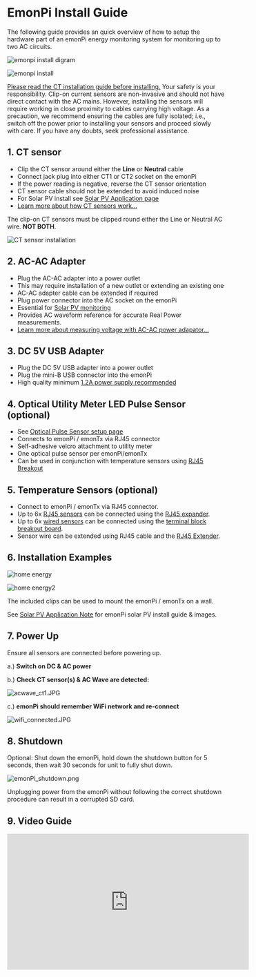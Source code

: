 # EmonPi Install Guide

The following guide provides an quick overview of how to setup the hardware part of an emonPi energy monitoring system for monitoring up to two AC circuits.

![emonpi install digram](img/emonpilabel.png)

![emonpi install](img/emonPi_install_diagram.png)

<p class='note warning'>
<a href="https://learn.openenergymonitor.org/electricity-monitoring/ct-sensors/installation">Please read the CT installation guide before installing.</a>
Your safety is your responsibility. Clip-on current sensors are non-invasive and should not have direct contact with the AC mains. However, installing the sensors will require working in close proximity to cables carrying high voltage. As a precaution, we recommend ensuring the cables are fully isolated; i.e., switch off the power prior to installing your sensors and proceed slowly with care. If you have any doubts, seek professional assistance.
</p>

## 1. CT sensor

- Clip the CT sensor around either the **Line** or **Neutral** cable
- Connect jack plug into either CT1 or CT2 socket on the emonPi
- If the power reading is negative, reverse the CT sensor orientation
- CT sensor cable should not be extended to avoid induced noise
- For Solar PV install see [Solar PV Application page](/applications/solar-pv/#sensor-installation)
- [Learn more about how CT sensors work...](https://learn.openenergymonitor.org/electricity-monitoring/voltage-sensing/measuring-voltage-with-an-acac-power-adapter)

<p class='note'>
The clip-on CT sensors must be clipped round either the Line or Neutral AC wire. <strong>NOT BOTH</strong>.
</p>

![CT sensor installation ](img/ctinstall.jpg)

## 2. AC-AC Adapter

- Plug the AC-AC adapter into a power outlet
- This may require installation of a new outlet or extending an existing one
- AC-AC adapter cable can be extended if required
- Plug power connector into the AC socket on the emonPi
- Essential for [Solar PV monitoring](/applications/solar-pv/#sensor-installation)
- Provides AC waveform reference for accurate Real Power measurements.
- [Learn more about measuring voltage with AC-AC power adapator...](https://learn.openenergymonitor.org/electricity-monitoring/voltage-sensing/measuring-voltage-with-an-acac-power-adapter)

## 3. DC 5V USB Adapter

- Plug the DC 5V USB adapter into a power outlet
- Plug the mini-B USB connector into the emonPi
- High quality minimum [1.2A power supply recommended](https://shop.openenergymonitor.com/power-supplies/)

## 4. Optical Utility Meter LED Pulse Sensor (optional)

- See [Optical Pulse Sensor setup page](https://guide.openenergymonitor.org/setup/pulse-counting/)
- Connects to emonPi / emonTx via RJ45 connector
- Self-adhesive velcro attachment to utility meter
- One optical pulse sensor per emonPi/emonTx
- Can be used in conjunction with temperature sensors using [RJ45 Breakout](http://shop.openenergymonitor.com/rj45-expander-for-ds18b20-pulse-sensors/)

## 5. Temperature Sensors (optional)

- Connect to emonPi / emonTx via RJ45 connector.
- Up to 6x [RJ45 sensors](https://shop.openenergymonitor.com/rj45-encapsulated-ds18b20-temperature-sensor/) can be connected using the [RJ45 expander](http://shop.openenergymonitor.com/rj45-expander-for-ds18b20-pulse-sensors/).
- Up to 6x [wired sensors](https://shop.openenergymonitor.com/encapsulated-ds18b20-temperature-sensor/) can be connected using the [terminal block breakout board](https://shop.openenergymonitor.com/rj45-to-terminal-block-breakout-for-ds18b20/).
- Sensor wire can be extended using RJ45 cable and the [RJ45 Extender](http://shop.openenergymonitor.com/rj45-extender/).

## 6. Installation Examples

![home energy](img/home-energy-emonpi-install.jpg)

![home energy2](img/emonpi-install2.jpg)

The included clips can be used to mount the emonPi / emonTx on a wall. 

See [Solar PV Application Note](/applications/solar-pv/) for emonPi solar PV install guide & images.

## 7. Power Up


<p class='note'>
Ensure all sensors are connected before powering up.
</p>


a.) **Switch on DC & AC power**

b.) **Check CT sensor(s) & AC Wave are detected:**

![acwave_ct1.JPG](img/acwave_ct1.JPG)

c.) **emonPi should remember WiFi network and re-connect**

![wifi_connected.JPG](img/wifi_connected.JPG)

## 8. Shutdown

Optional: Shut down the emonPi, hold down the shutdown button for 5 seconds, then wait 30 seconds for unit to fully shut down.

![emonPi_shutdown.png](img/emonPi_shutdown.png)

<p class='note warning'>
Unplugging power from the emonPi without following the correct shutdown procedure can result in a corrupted SD card.
</p>

## 9. Video Guide
<div class='videoWrapper'>
<iframe width="560" height="315" src="https://www.youtube.com/embed/6SB4fRYQjno" frameborder="0" allowfullscreen></iframe>
</div>
